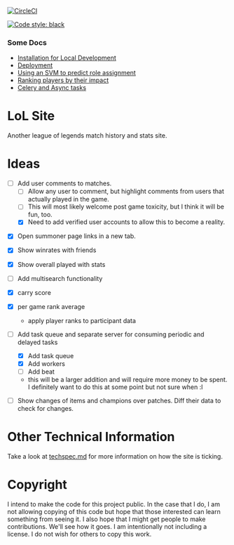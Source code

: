 [![CircleCI](https://circleci.com/gh/brianjp93/lolsite.svg?style=svg&circle-token=3e958dc79cdd1106457fbc9f5f4015662c447e95)](https://circleci.com/gh/brianjp93/lolsite)

[![Code style: black](https://img.shields.io/badge/code%20style-black-000000.svg)](https://github.com/psf/black)

### Some Docs
* [Installation for Local Development](/docs/installation.md)
* [Deployment](/docs/deployment.md)
* [Using an SVM to predict role assignment](/docs/svm.md)
* [Ranking players by their impact](/docs/impact-scores.md)
* [Celery and Async tasks](/docs/celery.md)


# LoL Site

Another league of legends match history and stats site.

# Ideas

* [ ] Add user comments to matches.
    * [ ] Allow any user to comment, but highlight comments from
    users that actually played in the game.
    * [ ] This will most likely welcome post game toxicity, but I think it will be fun, too.
    * [x] Need to add verified user accounts to allow this to become a reality.

- [x] Open summoner page links in a new tab.
- [x] Show winrates with friends
- [x] Show overall played with stats

- [ ] Add multisearch functionality
- [x] carry score
- [x] per game rank average
    * apply player ranks to participant data

- [ ] Add task queue and separate server for consuming periodic and delayed tasks
    * [x] Add task queue
    * [x] Add workers
    * [ ] Add beat
    * this will be a larger addition and will require more money to be spent. I definitely want to do this at some point but not sure when :l

- [ ] Show changes of items and champions over patches.  Diff their data to check for changes.

# Other Technical Information

Take a look at [techspec.md](techspec.md) for more information on how the site is ticking.

# Copyright

I intend to make the code for this project public. In the case that I do, I am not allowing copying of this code but hope that those interested can learn something from seeing it. I also hope that I might get people to make contributions.  We'll see how it goes. I am intentionally not including a license. I do not wish for others to copy this work.
